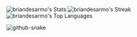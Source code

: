 ![briandesarmo's Stats](https://github-readme-stats.vercel.app/api?username=briandesarmo&theme=transparent&show_icons=true&hide_border=true&count_private=true)
![briandesarmo's Streak](https://github-readme-streak-stats.herokuapp.com/?user=briandesarmo&theme=transparent&hide_border=true)
![briandesarmo's Top Languages](https://github-readme-stats.vercel.app/api/top-langs/?username=briandesarmo&theme=transparent&show_icons=true&hide_border=true&layout=compact)

<picture>
  <source media="(prefers-color-scheme: dark)" srcset="https://github.com/briandesarmo/contribution-grid-snake/blob/output/github-contribution-grid-snake-dark.svg" />
  <source media="(prefers-color-scheme: light)" srcset="https://raw.githubusercontent.com/briandesarmo/contribution-grid-snake/output/github-contribution-grid-snake.svg" />
  <img alt="github-snake" src="github-snake.svg" />
</picture>

